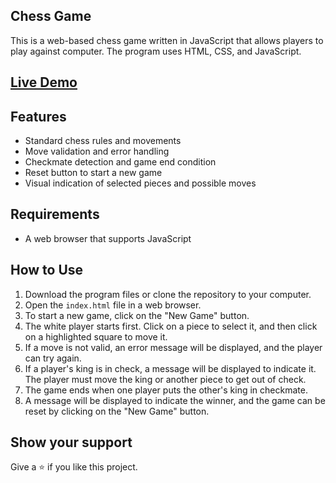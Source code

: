 ## Chess Game

This is a web-based chess game written in JavaScript that allows players to play against computer. The program uses HTML, CSS, and JavaScript. 


## [Live Demo](https://playnowchess.vercel.app/) 


## Features

- Standard chess rules and movements
- Move validation and error handling
- Checkmate detection and game end condition
- Reset button to start a new game
- Visual indication of selected pieces and possible moves

## Requirements

- A web browser that supports JavaScript



## How to Use

1. Download the program files or clone the repository to your computer.
2. Open the `index.html` file in a web browser.
3. To start a new game, click on the "New Game" button.
4. The white player starts first. Click on a piece to select it, and then click on a highlighted square to move it.
5. If a move is not valid, an error message will be displayed, and the player can try again.
6. If a player's king is in check, a message will be displayed to indicate it. The player must move the king or another piece to get out of check.
7. The game ends when one player puts the other's king in checkmate.
8. A message will be displayed to indicate the winner, and the game can be reset by clicking on the "New Game" button.

## Show your support
Give a ⭐ if you like this project. 
